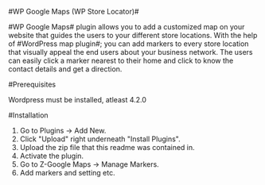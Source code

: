 #WP Google Maps (WP Store Locator)#

#WP Google Maps# plugin allows you to add a customized map on your website that guides the users to your different store locations. With the help of #WordPress map plugin#; you can add markers to every store location that visually appeal the end users about your business network. The users can easily click a marker nearest to their home and click to know the contact details and get a direction.

#Prerequisites

Wordpress must be installed, atleast 4.2.0

#Installation

1. Go to Plugins -> Add New.
2. Click "Upload" right underneath "Install Plugins".
3. Upload the zip file that this readme was contained in.
4. Activate the plugin.
5. Go to Z-Google Maps -> Manage Markers.
6. Add markers and setting etc.
